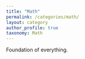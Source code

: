 ```yaml
---
title: "Math"
permalink: /categories/math/
layout: category
author_profile: true
taxonomy: Math
---
```


Foundation of everything.
